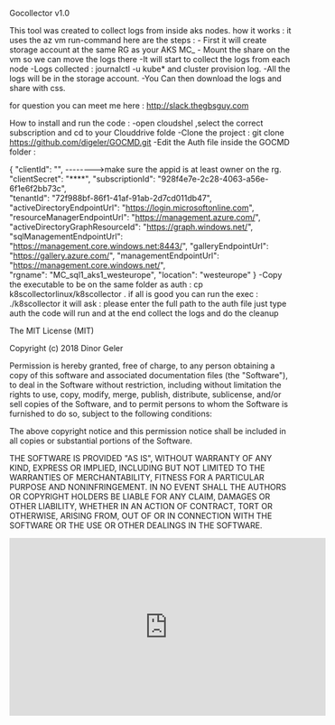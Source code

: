   Gocollector v1.0 
  
  This tool was created to collect logs from inside aks nodes.  how it works :  it uses the az vm run-command  here are the steps :  - First it will create storage account at the same RG as your AKS MC_  - Mount the share on the vm so we can move the logs there  -It will start to collect the logs from each node   -Logs collected : journalctl -u kube* and cluster provision log.  -All the logs will be in the storage account.  -You Can then download the logs and share with css.
  
   for question you can meet me here : http://slack.thegbsguy.com

How to install and run the code : -open cloudshel ,select the correct subscription and cd to your Clouddrive folde -Clone the project : git clone https://github.com/digeler/GOCMD.git -Edit the Auth file inside the GOCMD folder :

{  "clientId": "", -------->make sure the appid is at least owner on the rg. 
"clientSecret": "****",  "subscriptionId": "928f4e7e-2c28-4063-a56e-6f1e6f2bb73c",  
"tenantId": "72f988bf-86f1-41af-91ab-2d7cd011db47", 
"activeDirectoryEndpointUrl": "https://login.microsoftonline.com",
"resourceManagerEndpointUrl": "https://management.azure.com/",  
"activeDirectoryGraphResourceId": "https://graph.windows.net/", 
"sqlManagementEndpointUrl": "https://management.core.windows.net:8443/",
"galleryEndpointUrl": "https://gallery.azure.com/",
"managementEndpointUrl": "https://management.core.windows.net/",  
"rgname": "MC_sql1_aks1_westeurope",  "location": "westeurope"
}
     -Copy the executable to be on the same folder as auth : cp k8scollectorlinux/k8scollector .  if all is good you can run the exec :  ./k8scollector  it will ask :  please enter the full path to the auth file  just type auth  the code will run and at the end collect the logs and do the cleanup   
     
     

The MIT License (MIT)

Copyright (c) 2018 Dinor Geler 

Permission is hereby granted, free of charge, to any person obtaining a copy of this software and associated documentation files (the "Software"), to deal in the Software without restriction, including without limitation the rights to use, copy, modify, merge, publish, distribute, sublicense, and/or sell copies of the Software, and to permit persons to whom the Software is furnished to do so, subject to the following conditions:

The above copyright notice and this permission notice shall be included in all copies or substantial portions of the Software.

THE SOFTWARE IS PROVIDED "AS IS", WITHOUT WARRANTY OF ANY KIND, EXPRESS OR IMPLIED, INCLUDING BUT NOT LIMITED TO THE WARRANTIES OF MERCHANTABILITY, FITNESS FOR A PARTICULAR PURPOSE AND NONINFRINGEMENT. IN NO EVENT SHALL THE AUTHORS OR COPYRIGHT HOLDERS BE LIABLE FOR ANY CLAIM, DAMAGES OR OTHER LIABILITY, WHETHER IN AN ACTION OF CONTRACT, TORT OR OTHERWISE, ARISING FROM, OUT OF OR IN CONNECTION WITH THE SOFTWARE OR THE USE OR OTHER DEALINGS IN THE SOFTWARE.  


<iframe width="560" height="315" src="https://www.youtube.com/embed/IAbXuSNHrAU" frameborder="0" allow="autoplay; encrypted-media" allowfullscreen></iframe>


